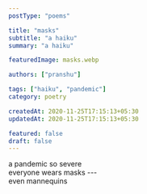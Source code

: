 ```yaml
---
postType: "poems"

title: "masks"
subtitle: "a haiku"
summary: "a haiku"

featuredImage: masks.webp

authors: ["pranshu"]

tags: ["haiku", "pandemic"]
category: poetry

createdAt: 2020-11-25T17:15:13+05:30
updatedAt: 2020-11-25T17:15:13+05:30

featured: false
draft: false
---
```


a pandemic so severe  
everyone wears masks ---   
even mannequins
